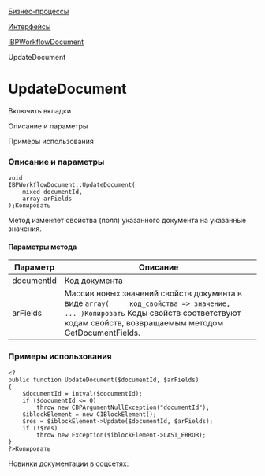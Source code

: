 [Бизнес-процессы](/api_help/bizproc/index.php)

[Интерфейсы](/api_help/bizproc/interface/index.php)

[IBPWorkflowDocument](/api_help/bizproc/interface/IBPWorkflowDocument/index.php)

UpdateDocument

UpdateDocument
==============

Включить вкладки

Описание и параметры

Примеры использования

### Описание и параметры

```
void
IBPWorkflowDocument::UpdateDocument(
	mixed documentId,
	array arFields
);Копировать
```

Метод изменяет свойства (поля) указанного документа на указанные значения.

#### Параметры метода

| Параметр | Описание |
| --- | --- |
| documentId | Код документа |
| arFields | Массив новых значений свойств документа в виде  ``` array( 	код_свойства => значение, 	... )Копировать ```  Коды свойств соответствуют кодам свойств, возвращаемым методом GetDocumentFields. |

### Примеры использования

```
<?
public function UpdateDocument($documentId, $arFields)
{
	$documentId = intval($documentId);
	if ($documentId <= 0)
		throw new CBPArgumentNullException("documentId");
	$iblockElement = new CIBlockElement();
	$res = $iblockElement->Update($documentId, $arFields);
	if (!$res)
		throw new Exception($iblockElement->LAST_ERROR);
}
?>Копировать
```

Новинки документации в соцсетях: